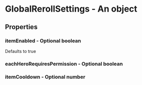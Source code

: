 

# GlobalRerollSettings - An object



## Properties



### itemEnabled - Optional boolean



Defaults to true



### eachHeroRequiresPermission - Optional boolean



### itemCooldown - Optional number

